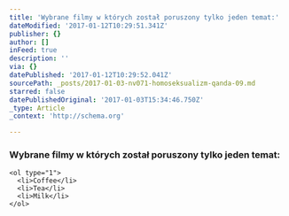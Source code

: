 ```yaml
---
title: 'Wybrane filmy w których został poruszony tylko jeden temat:'
dateModified: '2017-01-12T10:29:51.341Z'
publisher: {}
author: []
inFeed: true
description: ''
via: {}
datePublished: '2017-01-12T10:29:52.041Z'
sourcePath: _posts/2017-01-03-nv071-homoseksualizm-qanda-09.md
starred: false
datePublishedOriginal: '2017-01-03T15:34:46.750Z'
_type: Article
_context: 'http://schema.org'

---
```

### Wybrane filmy w których został poruszony tylko jeden temat:

    <ol type="1">
      <li>Coffee</li>
      <li>Tea</li>
      <li>Milk</li>
    </ol>